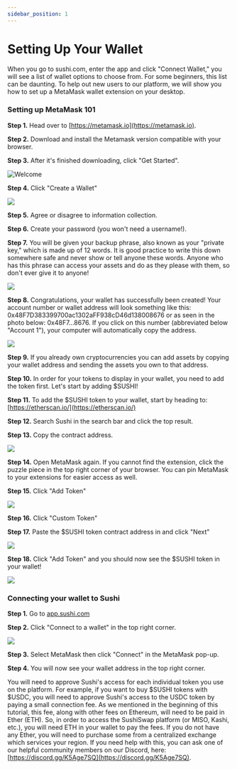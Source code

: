 ```yaml
---
sidebar_position: 1
---
```


# Setting Up Your Wallet

When you go to sushi.com, enter the app and click "Connect Wallet," you will see a list of wallet options to choose from. For some beginners, this list can be daunting. To help out new users to our platform, we will show you how to set up a MetaMask wallet extension on your desktop.

### Setting up MetaMask 101

**Step 1.** Head over to [https://metamask.io](https://metamask.io).

**Step 2.** Download and install the Metamask version compatible with your browser.

**Step 3.** After it's finished downloading, click "Get Started".

![Welcome](/img/tutimg/suyw/suyw1.png)

**Step 4.** Click "Create a Wallet"

![](/img/tutimg/suyw/suyw2.png)

**Step 5.** Agree or disagree to information collection.

**Step 6.** Create your password (you won't need a username!).

**Step 7.** You will be given your backup phrase, also known as your "private key," which is made up of 12 words. It is good practice to write this down somewhere safe and never show or tell anyone these words. Anyone who has this phrase can access your assets and do as they please with them, so don't ever give it to anyone!

![](/img/tutimg/suyw/suyw3.png)

**Step 8.** Congratulations, your wallet has successfully been created! Your account number or wallet address will look something like this: 0x48F7D383399700ac1302aFF938cD46d138008676 or as seen in the photo below: 0x48F7...8676. If you click on this number (abbreviated below "Account 1"), your computer will automatically copy the address.

![](/img/tutimg/suyw/suyw4.png)

**Step 9.** If you already own cryptocurrencies you can add assets by copying your wallet address and sending the assets you own to that address.

**Step 10.** In order for your tokens to display in your wallet, you need to add the token first. Let's start by adding $SUSHI!

**Step 11.** To add the $SUSHI token to your wallet, start by heading to: [https://etherscan.io/](https://etherscan.io/)

**Step 12.** Search Sushi in the search bar and click the top result.

**Step 13.** Copy the contract address.

![](/img/tutimg/suyw/suyw5.png)

**Step 14.** Open MetaMask again. If you cannot find the extension, click the puzzle piece in the top right corner of your browser. You can pin MetaMask to your extensions for easier access as well.

**Step 15.** Click "Add Token"

![](/img/tutimg/suyw/suyw6.png)

**Step 16.** Click "Custom Token"

**Step 17.** Paste the $SUSHI token contract address in and click "Next"

![](/img/tutimg/suyw/suyw7.png)

**Step 18.** Click "Add Token" and you should now see the $SUSHI token in your wallet!

![](/img/tutimg/suyw/suyw8.png)

### Connecting your wallet to Sushi

**Step 1.** Go to [app.sushi.com](app.sushi.com)

**Step 2.** Click "Connect to a wallet" in the top right corner.

![](/img/tutimg/suyw/suyw9.png)

**Step 3.** Select MetaMask then click "Connect" in the MetaMask pop-up.

**Step 4.** You will now see your wallet address in the top right corner.

You will need to approve Sushi's access for each individual token you use on the platform. For example, if you want to buy $SUSHI tokens with $USDC, you will need to approve Sushi's access to the USDC token by paying a small connection fee. As we mentioned in the beginning of this tutorial, this fee, along with other fees on Ethereum, will need to be paid in Ether (ETH). So, in order to access the SushiSwap platform (or MISO, Kashi, etc.), you will need ETH in your wallet to pay the fees. If you do not have any Ether, you will need to purchase some from a centralized exchange which services your region. If you need help with this, you can ask one of our helpful community members on our Discord, here: [https://discord.gg/K5Age7SQ](https://discord.gg/K5Age7SQ).
